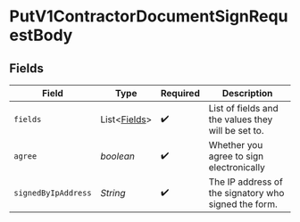 # PutV1ContractorDocumentSignRequestBody


## Fields

| Field                                                | Type                                                 | Required                                             | Description                                          |
| ---------------------------------------------------- | ---------------------------------------------------- | ---------------------------------------------------- | ---------------------------------------------------- |
| `fields`                                             | List\<[Fields](../../models/operations/Fields.md)>   | :heavy_check_mark:                                   | List of fields and the values they will be set to.   |
| `agree`                                              | *boolean*                                            | :heavy_check_mark:                                   | Whether you agree to sign electronically             |
| `signedByIpAddress`                                  | *String*                                             | :heavy_check_mark:                                   | The IP address of the signatory who signed the form. |